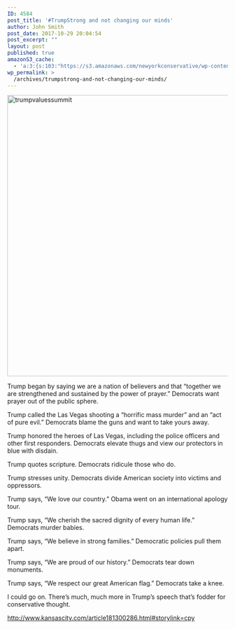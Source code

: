 ```yaml
---
ID: 4584
post_title: '#TrumpStrong and not changing our minds'
author: John Smith
post_date: 2017-10-29 20:04:54
post_excerpt: ""
layout: post
published: true
amazonS3_cache:
  - 'a:3:{s:103:"https://s3.amazonaws.com/newyorkconservative/wp-content/uploads/2017/10/29200418/trumpvaluessummit.jpeg";s:4:"4585";s:85:"https://www.newyorkconservative.com/wp-content/uploads/2017/10/trumpvaluessummit.jpeg";s:4:"4585";s:61:"http://www.kansascity.com/article181300286.html#storylink=cpy";a:1:{s:9:"timestamp";i:1509321894;}}'
wp_permalink: >
  /archives/trumpstrong-and-not-changing-our-minds/
---
```

<a href="https://www.newyorkconservative.com/wp-content/uploads/2017/10/trumpvaluessummit.jpeg"><img class="alignnone size-full wp-image-4585" src="https://www.newyorkconservative.com/wp-content/uploads/2017/10/trumpvaluessummit.jpeg" alt="trumpvaluessummit" width="1140" height="641" /></a>

Trump began by saying we are a nation of believers and that “together we are strengthened and sustained by the power of prayer.” Democrats want prayer out of the public sphere.

Trump called the Las Vegas shooting a “horrific mass murder” and an “act of pure evil.” Democrats blame the guns and want to take yours away.

Trump honored the heroes of Las Vegas, including the police officers and other first responders. Democrats elevate thugs and view our protectors in blue with disdain.

Trump quotes scripture. Democrats ridicule those who do.

Trump stresses unity. Democrats divide American society into victims and oppressors.

Trump says, “We love our country.” Obama went on an international apology tour.

Trump says, “We cherish the sacred dignity of every human life.” Democrats murder babies.

Trump says, “We believe in strong families.” Democratic policies pull them apart.

Trump says, “We are proud of our history.” Democrats tear down monuments.

Trump says, “We respect our great American flag.” Democrats take a knee.

I could go on. There’s much, much more in Trump’s speech that’s fodder for conservative thought.
<div>
<a href="http://www.kansascity.com/article181300286.html#storylink=cpy">http://www.kansascity.com/article181300286.html#storylink=cpy</a></div>
<div></div>